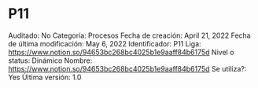 # P11

Auditado: No
Categoría: Procesos
Fecha de creación: April 21, 2022
Fecha de última modificación: May 6, 2022
Identificador: P11
Liga: https://www.notion.so/94653bc268bc4025b1e9aaff84b6175d 
Nivel o status: Dinámico
Nombre: https://www.notion.so/94653bc268bc4025b1e9aaff84b6175d 
Se utiliza?: Yes
Última versión: 1.0